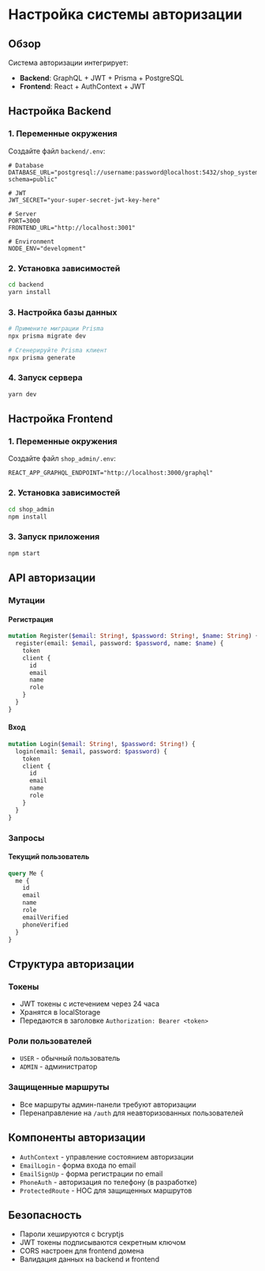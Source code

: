 # Настройка системы авторизации

## Обзор

Система авторизации интегрирует:
- **Backend**: GraphQL + JWT + Prisma + PostgreSQL
- **Frontend**: React + AuthContext + JWT

## Настройка Backend

### 1. Переменные окружения

Создайте файл `backend/.env`:

```env
# Database
DATABASE_URL="postgresql://username:password@localhost:5432/shop_system?schema=public"

# JWT
JWT_SECRET="your-super-secret-jwt-key-here"

# Server
PORT=3000
FRONTEND_URL="http://localhost:3001"

# Environment
NODE_ENV="development"
```

### 2. Установка зависимостей

```bash
cd backend
yarn install
```

### 3. Настройка базы данных

```bash
# Примените миграции Prisma
npx prisma migrate dev

# Сгенерируйте Prisma клиент
npx prisma generate
```

### 4. Запуск сервера

```bash
yarn dev
```

## Настройка Frontend

### 1. Переменные окружения

Создайте файл `shop_admin/.env`:

```env
REACT_APP_GRAPHQL_ENDPOINT="http://localhost:3000/graphql"
```

### 2. Установка зависимостей

```bash
cd shop_admin
npm install
```

### 3. Запуск приложения

```bash
npm start
```

## API авторизации

### Мутации

#### Регистрация
```graphql
mutation Register($email: String!, $password: String!, $name: String) {
  register(email: $email, password: $password, name: $name) {
    token
    client {
      id
      email
      name
      role
    }
  }
}
```

#### Вход
```graphql
mutation Login($email: String!, $password: String!) {
  login(email: $email, password: $password) {
    token
    client {
      id
      email
      name
      role
    }
  }
}
```

### Запросы

#### Текущий пользователь
```graphql
query Me {
  me {
    id
    email
    name
    role
    emailVerified
    phoneVerified
  }
}
```

## Структура авторизации

### Токены
- JWT токены с истечением через 24 часа
- Хранятся в localStorage
- Передаются в заголовке `Authorization: Bearer <token>`

### Роли пользователей
- `USER` - обычный пользователь
- `ADMIN` - администратор

### Защищенные маршруты
- Все маршруты админ-панели требуют авторизации
- Перенаправление на `/auth` для неавторизованных пользователей

## Компоненты авторизации

- `AuthContext` - управление состоянием авторизации
- `EmailLogin` - форма входа по email
- `EmailSignUp` - форма регистрации по email
- `PhoneAuth` - авторизация по телефону (в разработке)
- `ProtectedRoute` - HOC для защищенных маршрутов

## Безопасность

- Пароли хешируются с bcryptjs
- JWT токены подписываются секретным ключом
- CORS настроен для frontend домена
- Валидация данных на backend и frontend 